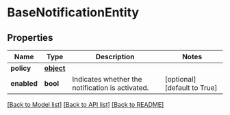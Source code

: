 # BaseNotificationEntity

## Properties
Name | Type | Description | Notes
------------ | ------------- | ------------- | -------------
**policy** | [**object**](.md) |  | 
**enabled** | **bool** | Indicates whether the notification is activated. | [optional] [default to True]

[[Back to Model list]](../README.md#documentation-for-models) [[Back to API list]](../README.md#documentation-for-api-endpoints) [[Back to README]](../README.md)


